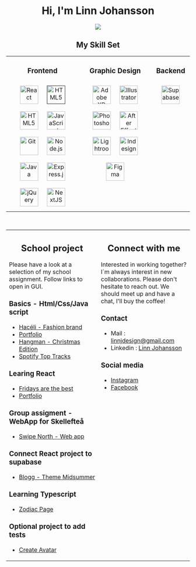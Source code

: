 # <div align="center">Hi, I'm Linn Johansson</div>  

<p align="center">
  <a href="https://github.com/fairyland0926"><img src="https://readme-typing-svg.herokuapp.com/?lines=Frontend%20developer-student;Always%20learning%20new%20tech!&font=Pacifico&center=true&width=650&height=120&color=218bff&vCenter=true&size=45%22"></a>
</p>

## <div align="center"> My Skill Set  

<table><tr><td valign="top" width="33%">
  
### <div align="center"> Frontend  
<div align="center">  
<a href="https://reactjs.org/" target="_blank"><img style="margin: 10px" src="https://profilinator.rishav.dev/skills-assets/react-original-wordmark.svg" alt="React" height="50" /></a>  
<a href="" target="_blank"><img style="margin: 10px" src="https://upload.wikimedia.org/wikipedia/commons/thumb/d/d5/CSS3_logo_and_wordmark.svg/1452px-CSS3_logo_and_wordmark.svg.png" alt="HTML5" height="50" /></a>  
<a href="https://en.wikipedia.org/wiki/HTML5" target="_blank"><img style="margin: 10px" src="https://profilinator.rishav.dev/skills-assets/html5-original-wordmark.svg" alt="HTML5" height="50" /></a>  
<a href="https://www.javascript.com/" target="_blank"><img style="margin: 10px" src="https://profilinator.rishav.dev/skills-assets/javascript-original.svg" alt="JavaScript" height="50" /></a>  
<a href="https://github.com/" target="_blank"><img style="margin: 10px" src="https://profilinator.rishav.dev/skills-assets/git-scm-icon.svg" alt="Git" height="50" /></a>  
<a href="https://nodejs.org/" target="_blank"><img style="margin: 10px" src="https://profilinator.rishav.dev/skills-assets/nodejs-original-wordmark.svg" alt="Node.js" height="50" /></a>  
<a href="https://www.java.com/" target="_blank"><img style="margin: 10px" src="https://profilinator.rishav.dev/skills-assets/java-original-wordmark.svg" alt="Java" height="50" /></a>  
<a href="https://expressjs.com/" target="_blank"><img style="margin: 10px" src="https://profilinator.rishav.dev/skills-assets/express-original-wordmark.svg" alt="Express.js" height="50" /></a>  
<a href="https://jquery.com/" target="_blank"><img style="margin: 10px" src="https://profilinator.rishav.dev/skills-assets/jquery.png" alt="jQuery" height="50" /></a>  
<a href="https://nextjs.org/" target="_blank"><img style="margin: 10px" src="https://profilinator.rishav.dev/skills-assets/nextjs.png" alt="NextJS" height="50" /></a>  
</div>

</td><td valign="top" width="33%">
  
### <div align="center"> Graphic Design</div>
<div align="center">  
<a href="https://www.adobe.com/in/products/xd.html" target="_blank"><img style="margin: 10px" src="https://profilinator.rishav.dev/skills-assets/adobexd.png" alt="Adobe XD" height="50" /></a>  
<a href="https://www.adobe.com/in/products/illustrator.html" target="_blank"><img style="margin: 10px" src="https://profilinator.rishav.dev/skills-assets/adobe_illustrator-icon.svg" alt="Illustrator" height="50" /></a>  
<a href="https://www.adobe.com/in/products/photoshop.html" target="_blank"><img style="margin: 10px" src="https://upload.wikimedia.org/wikipedia/commons/thumb/a/af/Adobe_Photoshop_CC_icon.svg/640px-Adobe_Photoshop_CC_icon.svg.png" alt="Photoshop" height="50" /></a>  
<a href="https://www.adobe.com/in/products/aftereffects.html" target="_blank"><img style="margin: 10px" src="https://profilinator.rishav.dev/skills-assets/aftereffects.png" alt="After Effects" height="50" /></a>  
<a href="https://www.adobe.com/products/photoshop-lightroom.html" target="_blank"><img style="margin: 10px" src="https://profilinator.rishav.dev/skills-assets/lightroom.png" alt="Lightroom" height="50" /></a>  
<a href="https://www.adobe.com/products/indesign.html" target="_blank"><img style="margin: 10px" src="https://upload.wikimedia.org/wikipedia/commons/thumb/4/48/Adobe_InDesign_CC_icon.svg/2101px-Adobe_InDesign_CC_icon.svg.png" alt="Indesign" height="50" /></a>
<a href="https://www.figma.com/" target="_blank"><img style="margin: 10px" src="https://profilinator.rishav.dev/skills-assets/figma-icon.svg" alt="Figma" height="50" /></a>  
</div>

</td><td valign="top" width="10%">
  
### <div align="center"> Backend  
<div align="center">  
<a href="https://supabase.com/" target="_blank"><img style="margin: 10px" src="https://seeklogo.com/images/S/supabase-logo-DCC676FFE2-seeklogo.com.png" alt="Supabase" height="50" /></a>  
</div>
</td></tr></table>  
<br/>  

<table><tr><td valign="top" width="50%">
  
## <div align="center"> School project  
Please have a look at a selection of my school assignment. Follow links to open in GUI.

### <div> Basics - Html/Css/Java script
* [Hacéli - Fashion brand](https://linjoh92.github.io/Haceli/)
* [Portfolio](https://linjoh92.github.io/porfolio/)
* [Hangman - Christmas Edition](https://linjoh92.github.io/Hangman-Assigment-3/)
* [Spotify Top Tracks](https://linjoh92.github.io/Spotify-top-tracks/)

### <div> Learing React
* [Fridays are the best](https://react-assignment-3-linjoh92.vercel.app/)
* [Portfolio](https://react-assignment-5.vercel.app/)

### <div> Group assigment - WebApp for Skellefteå
* [Swipe North - Web app](https://swipe-north-2.vercel.app)

### <div> Connect React project to supabase
* [Blogg - Theme Midsummer](https://my-blog-linjoh92.vercel.app/blog)

### <div> Learning Typescript 
* [Zodiac Page](https://zodiac-page.vercel.app/)
  
### <div> Optional project to add tests
* [Create Avatar](https://createavatar.vercel.app/)

</td><td valign="top" width="50%">
  
## <div align="center"> Connect with me  
Interested in working together? I´m always interest in new collaborations. Please don't hesitate to reach out. We should meet up and have a chat, I'll buy the coffee!
  
### <div> Contact
* Mail : linnjdesign@gmail.com
* Linkedin : [Linn Johansson](https://www.linkedin.com/in/linn-johansson-50724167/)

### <div> Social media
* [Instagram](https://www.instagram.com/linjoh/)
* [Facebook](https://www.facebook.com/Linnj92/)

</td></tr></table>   
<div align="center"></div>
